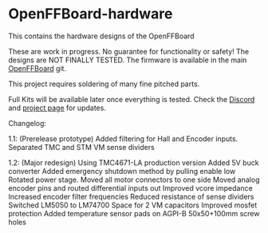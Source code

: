 # OpenFFBoard-hardware
This contains the hardware designs of the OpenFFBoard

These are work in progress.
No guarantee for functionality or safety! The designs are NOT FINALLY TESTED.
The firmware is available in the main [OpenFFBoard](https://github.com/Ultrawipf/OpenFFBoard) git.

This project requires soldering of many fine pitched parts.

Full Kits will be available later once everything is tested. Check the [Discord](https://discord.com/invite/gHtnEcP) and [project page](https://hackaday.io/project/163904-open-ffboard) for updates.

Changelog:

1.1: (Prerelease prototype)
Added filtering for Hall and Encoder inputs.
Separated TMC and STM VM sense dividers

1.2: (Major redesign)
Using TMC4671-LA production version
Added 5V buck converter
Added emergency shutdown method by pulling enable low
Rotated power stage. Moved all motor connectors to one side
Moved analog encoder pins and routed differential inputs out
Improved vcore impedance
Increased encoder filter frequencies
Reduced resistance of sense dividers
Switched LM5050 to LM74700
Space for 2 VM capacitors
Improved mosfet protection
Added temperature sensor pads on AGPI-B
50x50+100mm screw holes
